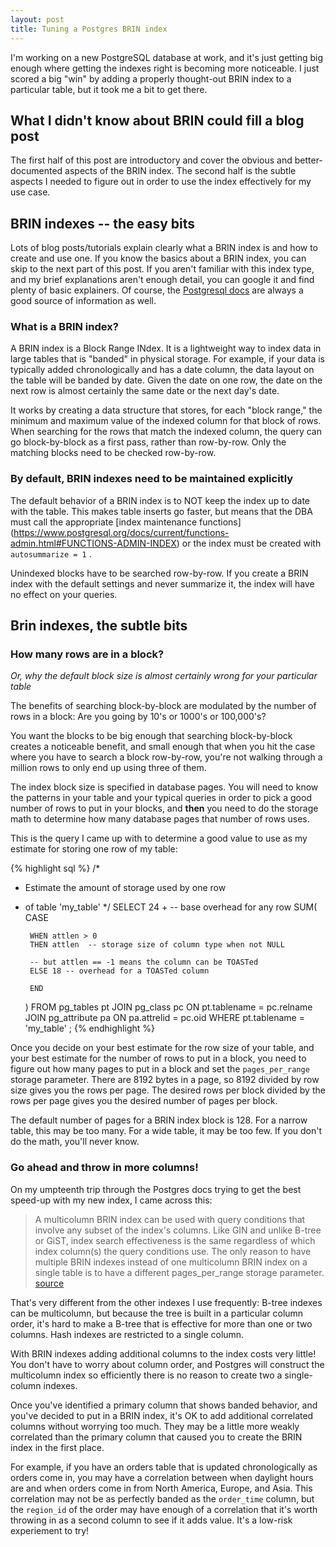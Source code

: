 ```yaml
---
layout: post
title: Tuning a Postgres BRIN index
---
```



I'm working on a new PostgreSQL database at work, and it's just 
getting big enough where getting the indexes right is 
becoming more noticeable. 
I just scored a big "win" by adding a properly
thought-out BRIN index
to a particular table, but it took me a bit to get there.

## What I didn't know about BRIN could fill a blog post

The first half of this post are introductory
and cover the obvious and better-documented aspects
of the BRIN index.  The second half is the subtle 
aspects I needed to figure out in order to use the index
effectively for my use case.

## BRIN indexes -- the easy bits

Lots of blog posts/tutorials explain clearly what a BRIN index
is and how to create and use one. If you know the basics about a BRIN
index, you can 
skip to the next part of this post. If you aren't familiar with
this index type, and my brief explanations aren't 
enough detail, you can google it and find plenty of basic explainers.
Of course, the [Postgresql docs](https://www.postgresql.org/docs/14/brin-intro.html) are always a good source of information as well.

### What is a BRIN index?

A BRIN index is a Block Range INdex.
It is a lightweight way to index data in large tables that is "banded" in
physical storage.  For example, if your data is typically added chronologically
and has a date column, the data layout on the table will be banded by date. 
Given the date on one row, the date on the next row is almost certainly the 
same date or the next day's date.

It works by creating a data structure that stores, for each "block range,"
the minimum and maximum value of the indexed column for that block of rows.
When searching for the rows that match the indexed column, the query 
can go block-by-block as a first pass, rather than row-by-row.
Only the matching blocks need to be checked row-by-row.

### By default, BRIN indexes need to be maintained explicitly

The default behavior of a BRIN index is to NOT keep the index
up to date with the table. This makes table inserts go faster, but
means that the DBA must call the appropriate [index maintenance functions]
(https://www.postgresql.org/docs/current/functions-admin.html#FUNCTIONS-ADMIN-INDEX)
or the index must be created with `autosummarize = 1` .

Unindexed blocks have to be searched row-by-row.
If you create a BRIN index with the default settings and never 
summarize it, the index will have no effect on your queries.

## Brin indexes, the subtle bits

### How many rows are in a block?
*Or, why the default block size is almost certainly wrong for your particular table*

The benefits of searching block-by-block are modulated by the 
number of rows in a block: Are you going by 10's or 1000's or 100,000's?

You want the blocks to be big enough that searching
block-by-block creates a noticeable benefit, and small enough that when you
hit the case where you have to search a block row-by-row, you're not walking through
a million rows to only end up using three of them.

The index block size is specified in database pages.
You will need to know the patterns in your table and your typical queries in 
order to pick a good number of rows to put in your blocks, and **then** you 
need to do the
storage math to determine how many database pages that number of rows uses.

This is the query I came up with to determine a good value to use 
as my estimate for storing one row of my table:

{% highlight sql %}
/*
 * Estimate the amount of storage used by one row
 * of table 'my_table'
 */
SELECT
    24 + -- base overhead for any row
    SUM(
        CASE 

        WHEN attlen > 0 
        THEN attlen  -- storage size of column type when not NULL

        -- but attlen == -1 means the column can be TOASTed
        ELSE 18 -- overhead for a TOASTed column

        END
    )
FROM
         pg_tables pt
    JOIN pg_class pc
        ON pt.tablename = pc.relname
    JOIN pg_attribute pa
        ON pa.attrelid = pc.oid
WHERE
    pt.tablename = 'my_table'
;
{% endhighlight %}

Once you decide on your best estimate for the row size of your table,
and your best estimate for the number of rows to put in a block, you
need to figure out how many pages to put in a block and set the
`pages_per_range` storage parameter.  There are 8192 bytes in a page, 
so 8192 divided by row size gives you the rows per page.  The
desired rows per block divided by the rows per page gives you the 
desired number of pages per block.

The default number of pages for a BRIN index block is 128.  For a narrow
table, this may be too many. For a wide table, it may be too few.
If you don't do the math, you'll never know.

### Go ahead and throw in more columns!

On my umpteenth trip through the Postgres docs trying to get the best
speed-up with my new index, I came across this:

> A multicolumn BRIN index can be used with query conditions that involve any subset of the index's columns. Like GIN and unlike B-tree or GiST, index search effectiveness is the same regardless of which index column(s) the query conditions use. The only reason to have multiple BRIN indexes instead of one multicolumn BRIN index on a single table is to have a different pages_per_range storage parameter.  [source](https://www.postgresql.org/docs/latest/indexes-multicolumn.html)

That's very different from the other indexes I use frequently: B-tree indexes
can be multicolumn, but because the tree is built in a particular
column order, it's hard to make a B-tree that is effective
for more than one or two columns. Hash indexes are restricted to a single column.

With BRIN indexes adding additional columns to the index costs very little! 
You don't have to worry about column order, and Postgres will construct the
multicolumn index so efficiently there is no reason to create two a single-column
indexes.

Once you've identified a primary column that shows
banded behavior, and you've decided to put in a BRIN index, it's OK
to add additional correlated columns without worrying too much. They may be a little
more weakly correlated than the primary column that caused you to create
the BRIN index in the first place.

For example, if you have an orders table that is updated chronologically
as orders come in, you may have a correlation between when daylight hours are
and when orders come in from North America, Europe, and Asia.
This correlation may not be as perfectly banded as the `order_time` column, but 
the `region_id` of the order may have enough of a correlation
that it's worth throwing in as a second column to see if it adds value.
It's a low-risk experiement to try!

